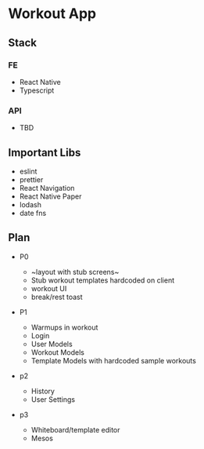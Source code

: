 # Workout App

## Stack

### FE
- React Native
- Typescript

### API
- TBD

## Important Libs
- eslint
- prettier
- React Navigation
- React Native Paper
- lodash
- date fns

## Plan
- P0
  - ~layout with stub screens~
  - Stub workout templates hardcoded on client
  - workout UI
  - break/rest toast

- P1
  - Warmups in workout
  - Login
  - User Models
  - Workout Models
  - Template Models with hardcoded sample workouts

- p2
  - History
  - User Settings

- p3
  - Whiteboard/template editor
  - Mesos